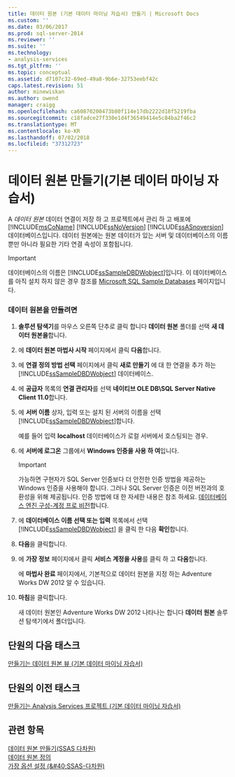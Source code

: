 ```yaml
---
title: 데이터 원본 (기본 데이터 마이닝 자습서) 만들기 | Microsoft Docs
ms.custom: ''
ms.date: 03/06/2017
ms.prod: sql-server-2014
ms.reviewer: ''
ms.suite: ''
ms.technology:
- analysis-services
ms.tgt_pltfrm: ''
ms.topic: conceptual
ms.assetid: d7107c32-69ed-49a8-9b6e-32753eebf42c
caps.latest.revision: 51
author: minewiskan
ms.author: owend
manager: craigg
ms.openlocfilehash: ca60870200473b80f114e17db2222d18f5219fba
ms.sourcegitcommit: c18fadce27f330e1d4f36549414e5c84ba2f46c2
ms.translationtype: MT
ms.contentlocale: ko-KR
ms.lasthandoff: 07/02/2018
ms.locfileid: "37312723"
---
```

# <a name="creating-a-data-source-basic-data-mining-tutorial"></a>데이터 원본 만들기(기본 데이터 마이닝 자습서)
  A *데이터 원본* 데이터 연결이 저장 하 고 프로젝트에서 관리 하 고 배포에 [!INCLUDE[msCoName](../includes/msconame-md.md)] [!INCLUDE[ssNoVersion](../includes/ssnoversion-md.md)] [!INCLUDE[ssASnoversion](../includes/ssasnoversion-md.md)] 데이터베이스입니다. 데이터 원본에는 원본 데이터가 있는 서버 및 데이터베이스의 이름뿐만 아니라 필요한 기타 연결 속성이 포함됩니다.  
  
> [!IMPORTANT]  
>  데이터베이스의 이름은 [!INCLUDE[ssSampleDBDWobject](../includes/sssampledbdwobject-md.md)]입니다. 이 데이터베이스를 아직 설치 하지 않은 경우 참조를 [Microsoft SQL Sample Databases](http://go.microsoft.com/fwlink/?LinkId=88417) 페이지입니다.  
  
### <a name="to-create-a-data-source"></a>데이터 원본을 만들려면  
  
1.  **솔루션 탐색기**를 마우스 오른쪽 단추로 클릭 합니다 **데이터 원본** 폴더를 선택 **새 데이터 원본을**합니다.  
  
2.  에 **데이터 원본 마법사 시작** 페이지에서 클릭 **다음**합니다.  
  
3.  에 **연결 정의 방법 선택** 페이지에서 클릭 **새로 만들기** 에 대 한 연결을 추가 하는 [!INCLUDE[ssSampleDBDWobject](../includes/sssampledbdwobject-md.md)] 데이터베이스.  
  
4.  에 **공급자** 목록의 **연결 관리자**를 선택 **네이티브 OLE DB\SQL Server Native Client 11.0**합니다.  
  
5.  에 **서버 이름** 상자, 입력 또는 설치 된 서버의 이름을 선택 [!INCLUDE[ssSampleDBDWobject](../includes/sssampledbdwobject-md.md)]합니다.  
  
     예를 들어 입력 **localhost** 데이터베이스가 로컬 서버에서 호스팅되는 경우.  
  
6.  에 **서버에 로그온** 그룹에서 **Windows 인증을 사용 하 여**입니다.  
  
    > [!IMPORTANT]  
    >  가능하면 구현자가 SQL Server 인증보다 더 안전한 인증 방법을 제공하는 Windows 인증을 사용해야 합니다. 그러나 SQL Server 인증은 이전 버전과의 호환성을 위해 제공됩니다. 인증 방법에 대 한 자세한 내용은 참조 하세요. [데이터베이스 엔진 구성-계정 프로 비전](../../2014/sql-server/install/database-engine-configuration-account-provisioning.md)합니다.  
  
7.  에 **데이터베이스 이름 선택 또는 입력** 목록에서 선택 [!INCLUDE[ssSampleDBDWobject](../includes/sssampledbdwobject-md.md)] 을 클릭 한 다음 **확인**합니다.  
  
8.  **다음**을 클릭합니다.  
  
9. 에 **가장 정보** 페이지에서 클릭 **서비스 계정을 사용**를 클릭 하 고 **다음**합니다.  
  
     에 **마법사 완료** 페이지에서, 기본적으로 데이터 원본을 지정 하는 Adventure Works DW 2012 알 수 있습니다.  
  
10. **마침**을 클릭합니다.  
  
     새 데이터 원본인 Adventure Works DW 2012 나타나는 합니다 **데이터 원본** 솔루션 탐색기에서 폴더입니다.  
  
## <a name="next-task-in-lesson"></a>단원의 다음 태스크  
 [만들기는 데이터 원본 뷰 &#40;기본 데이터 마이닝 자습서&#41;](../../2014/tutorials/creating-a-data-source-view-basic-data-mining-tutorial.md)  
  
## <a name="previous-task-in-lesson"></a>단원의 이전 태스크  
 [만들기는 Analysis Services 프로젝트 &#40;기본 데이터 마이닝 자습서&#41;](../../2014/tutorials/creating-an-analysis-services-project-basic-data-mining-tutorial.md)  
  
## <a name="see-also"></a>관련 항목  
 [데이터 원본 만들기&#40;SSAS 다차원&#41;](../analysis-services/multidimensional-models/create-a-data-source-ssas-multidimensional.md)   
 [데이터 원본 정의](../analysis-services/lesson-1-2-defining-a-data-source.md)   
 [가장 옵션 설정 &#40;&AMP;#40;SSAS-다차원&#41;](../analysis-services/multidimensional-models/set-impersonation-options-ssas-multidimensional.md)  
  
  

